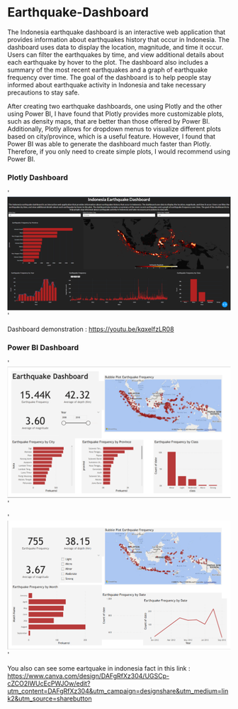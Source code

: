 # Earthquake-Dashboard

The Indonesia earthquake dashboard is an interactive web application that provides information about earthquakes history that occur in Indonesia. The dashboard uses data to display the location, magnitude, and time it occur. Users can filter the earthquakes by time, and view additional details about each earthquake by hover to the plot. The dashboard also includes a summary of the most recent earthquakes and a graph of earthquake frequency over time. The goal of the dashboard is to help people stay informed about earthquake activity in Indonesia and take necessary precautions to stay safe.

After creating two earthquake dashboards, one using Plotly and the other using Power BI, I have found that Plotly provides more customizable plots, such as density maps, that are better than those offered by Power BI. Additionally, Plotly allows for dropdown menus to visualize different plots based on city/province, which is a useful feature. However, I found that Power BI was able to generate the dashboard much faster than Plotly. Therefore, if you only need to create simple plots, I would recommend using Power BI.

### Plotly Dashboard

'![alt text](Dashboard.png)'

Dashboard demonstration : https://youtu.be/kqxelfzLR08

### Power BI Dashboard

'![alt text](PowerBI1.png)'

'![alt text](PowerBI2.png)'


You also can see some eartquake in indonesia fact in this link : https://www.canva.com/design/DAFgRfXz304/UGSCp-cZCO2IWUcEcPWJOw/edit?utm_content=DAFgRfXz304&utm_campaign=designshare&utm_medium=link2&utm_source=sharebutton
